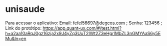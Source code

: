 # unisaude

Para acessar o aplicativo:
Email: fefel56697@degcos.com ;
Senha: 123456 ;
Link do protótipo: https://app.quant-ux.com/#/test.html?h=a2aa10aRqJ0gz16zja2x9J4yZq3UuT2IWt2Z3eHgrlMbZL3nGMYAaS6y5EMu&ln=en
